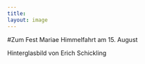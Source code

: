 ```yaml
---
title:
layout: image
---
```


#Zum Fest Mariae Himmelfahrt am 15. August

Hinterglasbild von Erich Schickling